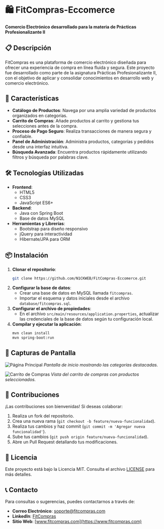 
# 🛍️ FitCompras-Eccomerce

**Comercio Electrónico desarrollado para la materia de Prácticas Profesionalizante II**

## 📋 Descripción

FitCompras es una plataforma de comercio electrónico diseñada para ofrecer una experiencia de compra en línea fluida y segura. Este proyecto fue desarrollado como parte de la asignatura Prácticas Profesionalizante II, con el objetivo de aplicar y consolidar conocimientos en desarrollo web y comercio electrónico.

## 🚀 Características

- **Catálogo de Productos**: Navega por una amplia variedad de productos organizados en categorías.
- **Carrito de Compras**: Añade productos al carrito y gestiona tus selecciones antes de la compra.
- **Proceso de Pago Seguro**: Realiza transacciones de manera segura y confiable.
- **Panel de Administración**: Administra productos, categorías y pedidos desde una interfaz intuitiva.
- **Búsqueda Avanzada**: Encuentra productos rápidamente utilizando filtros y búsqueda por palabras clave.

## 🛠️ Tecnologías Utilizadas

- **Frontend**:
  - HTML5
  - CSS3
  - JavaScript ES6+
- **Backend**:
  - Java con Spring Boot
  - Base de datos MySQL
- **Herramientas y Librerías**:
  - Bootstrap para diseño responsivo
  - jQuery para interactividad
  - Hibernate/JPA para ORM

## 📦 Instalación

1. **Clonar el repositorio**:
   ```bash
   git clone https://github.com/N1CKWEB/FitCompras-Eccomerce.git
   ```
2. **Configurar la base de datos**:
   - Crear una base de datos en MySQL llamada `fitcompras`.
   - Importar el esquema y datos iniciales desde el archivo `database/fitcompras.sql`.
3. **Configurar el archivo de propiedades**:
   - En el archivo `src/main/resources/application.properties`, actualizar las credenciales de la base de datos según tu configuración local.
4. **Compilar y ejecutar la aplicación**:
   ```bash
   mvn clean install
   mvn spring-boot:run
   ```

## 📸 Capturas de Pantalla

![Página Principal](img/homepage.png)
*Pantalla de inicio mostrando las categorías destacadas.*

![Carrito de Compras](img/cart.png)
*Vista del carrito de compras con productos seleccionados.*

## 🤝 Contribuciones

¡Las contribuciones son bienvenidas! Si deseas colaborar:

1. Realiza un fork del repositorio.
2. Crea una nueva rama (`git checkout -b feature/nueva-funcionalidad`).
3. Realiza tus cambios y haz commit (`git commit -m 'Agregar nueva funcionalidad'`).
4. Sube tus cambios (`git push origin feature/nueva-funcionalidad`).
5. Abre un Pull Request detallando tus modificaciones.

## 📄 Licencia

Este proyecto está bajo la Licencia MIT. Consulta el archivo [LICENSE](LICENSE) para más detalles.

## 📞 Contacto

Para consultas o sugerencias, puedes contactarnos a través de:

- **Correo Electrónico**: soporte@fitcompras.com
- **LinkedIn**: [FitCompras](https://www.linkedin.com/company/fitcompras)
- **Sitio Web**: [www.fitcompras.com](https://www.fitcompras.com)

